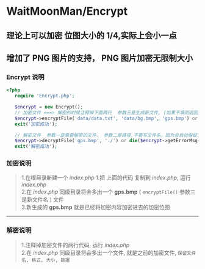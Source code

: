  WaitMoonMan/Encrypt
===================================


## 理论上可以加密 位图大小的 1/4,实际上会小一点
## 增加了 PNG 图片的支持， PNG 图片加密无限制大小

### Encrypt 说明
```php
<?php
   require 'Encrypt.php';

   $encrypt = new Encrypt();
   // 加密文件 ===> 解密的时候注释掉下面两行  参数三是生成新文件, (如果不填则返回加密后的数据二进制流)
   $encrypt->encryptFile('data/data.txt', 'data/bg.bmp', 'gps.bmp') or die($encrypt->getErrorMsg());
   exit('加密成功');

   // 解密文件  参数一是需要解密的文件， 参数二是路径,不要写文件名，因为会自动保留文件名(如果不填则返回加密后的数据二进制流)
   $encrypt->decryptFile('gps.bmp', './') or die($encrypt->getErrorMsg());
   exit('解密成功');
```

### 加密说明
>1.在根目录新建一个 *index.php*
>1.把 上面的代码 复制到 *index.php*, 运行 *index.php* <br />
>2.在 *index.php* 同级目录将会多出一个 **gps.bmp** ( `encryptFile()` 参数三是新文件名 ) 文件<br />
>3.新生成的 **gps.bmp** 就是已经将加密内容加密进去的加密位图<br />
---
### 解密说明
>1.注释掉加密文件的两行代码, 运行 *index.php* <br />
>2.在 *index.php* 同级目录将会多出一个文件, 就是之前的加密文件, `保留文件名, 格式, 大小, 数据`<br />

